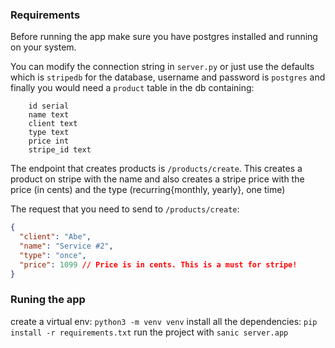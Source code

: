 ### Requirements

Before running the app make sure you have postgres installed and running on your system.

You can modify the connection string in `server.py` or just use the defaults which is `stripedb` for the database, username and password is `postgres` and finally you would need a `product` table in the db containing:

```
    id serial
    name text
    client text
    type text
    price int
    stripe_id text

```

The endpoint that creates products is `/products/create`. This creates a product on stripe with the name and also creates a stripe price with the price (in cents) and the type (recurring{monthly, yearly}, one time)

The request that you need to send to `/products/create`:

```json
{
  "client": "Abe",
  "name": "Service #2",
  "type": "once",
  "price": 1099 // Price is in cents. This is a must for stripe!
}
```

### Runing the app

create a virtual env: `python3 -m venv venv`
install all the dependencies: `pip install -r requirements.txt`
run the project with `sanic server.app`

